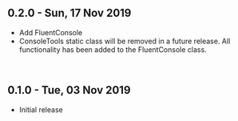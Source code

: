 ## 0.2.0 - Sun, 17 Nov 2019

- Add FluentConsole
- ConsoleTools static class will be removed in a future release. All functionality has been added to the FluentConsole class.

<br>

## 0.1.0 - Tue, 03 Nov 2019

- Initial release

<br>

